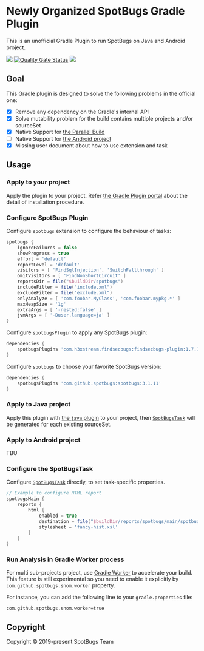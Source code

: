 # Newly Organized SpotBugs Gradle Plugin

This is an unofficial Gradle Plugin to run SpotBugs on Java and Android project.

![](https://github.com/KengoTODA/spotbugs-gradle-plugin-v2/workflows/Java%20CI/badge.svg)
[![Quality Gate Status](https://sonarcloud.io/api/project_badges/measure?project=KengoTODA_spotbugs-gradle-plugin-v2&metric=alert_status)](https://sonarcloud.io/dashboard?id=KengoTODA_spotbugs-gradle-plugin-v2)
[![](https://img.shields.io/badge/groovydoc-latest-blightgreen?logo=groovy)](https://spotbugs-gradle-plugin.netlify.com/com/github/spotbugs/snom/package-summary.html)

## Goal

This Gradle plugin is designed to solve the following problems in the official one:

- [x] Remove any dependency on the Gradle's internal API
- [x] Solve mutability problem for the build contains multiple projects and/or sourceSet
- [x] Native Support for [the Parallel Build](https://guides.gradle.org/using-the-worker-api/)
- [ ] Native Support for [the Android project](https://developer.android.com/studio/build/gradle-tips)
- [x] Missing user document about how to use extension and task

## Usage

### Apply to your project

Apply the plugin to your project.
Refer [the Gradle Plugin portal](https://plugins.gradle.org/plugin/jp.skypencil.spotbugs.snom) about the detail of installation procedure.

### Configure SpotBugs Plugin

Configure `spotbugs` extension to configure the behaviour of tasks:

```groovy
spotbugs {
    ignoreFailures = false
    showProgress = true
    effort = 'default'
    reportLevel = 'default'
    visitors = [ 'FindSqlInjection', 'SwitchFallthrough' ]
    omitVisitors = [ 'FindNonShortCircuit' ]
    reportsDir = file("$buildDir/spotbugs")
    includeFilter = file("include.xml")
    excludeFilter = file("exclude.xml")
    onlyAnalyze = [ 'com.foobar.MyClass', 'com.foobar.mypkg.*' ]
    maxHeapSize = '1g'
    extraArgs = [ '-nested:false' ]
    jvmArgs = [ '-Duser.language=ja' ]
}
```

Configure `spotbugsPlugin` to apply any SpotBugs plugin:

```groovy
dependencies {
    spotbugsPlugins 'com.h3xstream.findsecbugs:findsecbugs-plugin:1.7.1'
}
```

Configure `spotbugs` to choose your favorite SpotBugs version:

```groovy
dependencies {
    spotbugsPlugins 'com.github.spotbugs:spotbugs:3.1.11'
}
```

### Apply to Java project

Apply this plugin with [the `java` plugin](https://docs.gradle.org/current/userguide/java_plugin.html) to your project,
then [`SpotBugsTask`](https://spotbugs-gradle-plugin.netlify.com/com/github/spotbugs/snom/spotbugstask) will be generated for each existing sourceSet.

### Apply to Android project

TBU

### Configure the SpotBugsTask

Configure [`SpotBugsTask`](https://spotbugs-gradle-plugin.netlify.com/com/github/spotbugs/snom/spotbugstask) directly,
to set task-specific properties.

```groovy
// Example to configure HTML report
spotbugsMain {
    reports {
        html {
            enabled = true
            destination = file("$buildDir/reports/spotbugs/main/spotbugs.html")
            stylesheet = 'fancy-hist.xsl'
        }
    }
}
```

### Run Analysis in Gradle Worker process

For multi sub-projects project, use [Gradle Worker](https://guides.gradle.org/using-the-worker-api/) to accelerate your build.
This feature is still experimental so you need to enable it explicitly by `com.github.spotbugs.snom.worker` property.

For instance, you can add the following line to your `gradle.properties` file:

```properties
com.github.spotbugs.snom.worker=true
```

## Copyright

Copyright &copy; 2019-present SpotBugs Team
